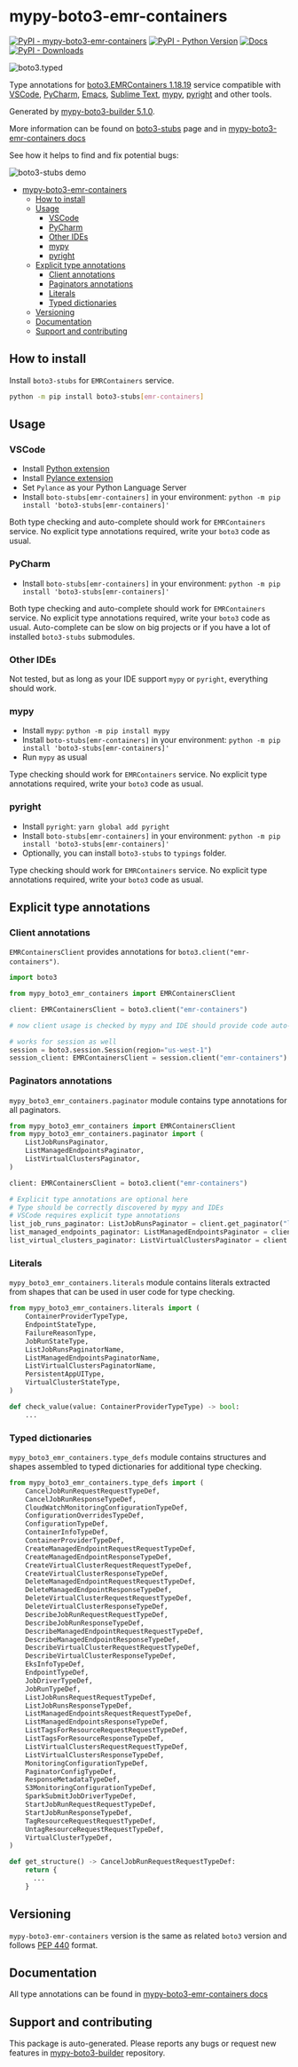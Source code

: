 <a id="mypy-boto3-emr-containers"></a>

# mypy-boto3-emr-containers

[![PyPI - mypy-boto3-emr-containers](https://img.shields.io/pypi/v/mypy-boto3-emr-containers.svg?color=blue)](https://pypi.org/project/mypy-boto3-emr-containers)
[![PyPI - Python Version](https://img.shields.io/pypi/pyversions/mypy-boto3-emr-containers.svg?color=blue)](https://pypi.org/project/mypy-boto3-emr-containers)
[![Docs](https://img.shields.io/readthedocs/mypy-boto3-builder.svg?color=blue)](https://mypy-boto3-builder.readthedocs.io/)
[![PyPI - Downloads](https://img.shields.io/pypi/dw/mypy-boto3-emr-containers?color=blue)](https://pypistats.org/packages/mypy-boto3-emr-containers)

![boto3.typed](https://github.com/vemel/mypy_boto3_builder/raw/master/logo.png)

Type annotations for
[boto3.EMRContainers 1.18.19](https://boto3.amazonaws.com/v1/documentation/api/1.18.19/reference/services/emr-containers.html#EMRContainers)
service compatible with [VSCode](https://code.visualstudio.com/),
[PyCharm](https://www.jetbrains.com/pycharm/),
[Emacs](https://www.gnu.org/software/emacs/),
[Sublime Text](https://www.sublimetext.com/),
[mypy](https://github.com/python/mypy),
[pyright](https://github.com/microsoft/pyright) and other tools.

Generated by
[mypy-boto3-builder 5.1.0](https://github.com/vemel/mypy_boto3_builder).

More information can be found on
[boto3-stubs](https://pypi.org/project/boto3-stubs/) page and in
[mypy-boto3-emr-containers docs](https://vemel.github.io/boto3_stubs_docs/mypy_boto3_emr_containers/)

See how it helps to find and fix potential bugs:

![boto3-stubs demo](https://github.com/vemel/mypy_boto3_builder/raw/master/demo.gif)

- [mypy-boto3-emr-containers](#mypy-boto3-emr-containers)
  - [How to install](#how-to-install)
  - [Usage](#usage)
    - [VSCode](#vscode)
    - [PyCharm](#pycharm)
    - [Other IDEs](#other-ides)
    - [mypy](#mypy)
    - [pyright](#pyright)
  - [Explicit type annotations](#explicit-type-annotations)
    - [Client annotations](#client-annotations)
    - [Paginators annotations](#paginators-annotations)
    - [Literals](#literals)
    - [Typed dictionaries](#typed-dictionaries)
  - [Versioning](#versioning)
  - [Documentation](#documentation)
  - [Support and contributing](#support-and-contributing)

<a id="how-to-install"></a>

## How to install

Install `boto3-stubs` for `EMRContainers` service.

```bash
python -m pip install boto3-stubs[emr-containers]
```

<a id="usage"></a>

## Usage

<a id="vscode"></a>

### VSCode

- Install
  [Python extension](https://marketplace.visualstudio.com/items?itemName=ms-python.python)
- Install
  [Pylance extension](https://marketplace.visualstudio.com/items?itemName=ms-python.vscode-pylance)
- Set `Pylance` as your Python Language Server
- Install `boto-stubs[emr-containers]` in your environment:
  `python -m pip install 'boto3-stubs[emr-containers]'`

Both type checking and auto-complete should work for `EMRContainers` service.
No explicit type annotations required, write your `boto3` code as usual.

<a id="pycharm"></a>

### PyCharm

- Install `boto-stubs[emr-containers]` in your environment:
  `python -m pip install 'boto3-stubs[emr-containers]'`

Both type checking and auto-complete should work for `EMRContainers` service.
No explicit type annotations required, write your `boto3` code as usual.
Auto-complete can be slow on big projects or if you have a lot of installed
`boto3-stubs` submodules.

<a id="other-ides"></a>

### Other IDEs

Not tested, but as long as your IDE support `mypy` or `pyright`, everything
should work.

<a id="mypy"></a>

### mypy

- Install `mypy`: `python -m pip install mypy`
- Install `boto-stubs[emr-containers]` in your environment:
  `python -m pip install 'boto3-stubs[emr-containers]'`
- Run `mypy` as usual

Type checking should work for `EMRContainers` service. No explicit type
annotations required, write your `boto3` code as usual.

<a id="pyright"></a>

### pyright

- Install `pyright`: `yarn global add pyright`
- Install `boto-stubs[emr-containers]` in your environment:
  `python -m pip install 'boto3-stubs[emr-containers]'`
- Optionally, you can install `boto3-stubs` to `typings` folder.

Type checking should work for `EMRContainers` service. No explicit type
annotations required, write your `boto3` code as usual.

<a id="explicit-type-annotations"></a>

## Explicit type annotations

<a id="client-annotations"></a>

### Client annotations

`EMRContainersClient` provides annotations for
`boto3.client("emr-containers")`.

```python
import boto3

from mypy_boto3_emr_containers import EMRContainersClient

client: EMRContainersClient = boto3.client("emr-containers")

# now client usage is checked by mypy and IDE should provide code auto-complete

# works for session as well
session = boto3.session.Session(region="us-west-1")
session_client: EMRContainersClient = session.client("emr-containers")
```

<a id="paginators-annotations"></a>

### Paginators annotations

`mypy_boto3_emr_containers.paginator` module contains type annotations for all
paginators.

```python
from mypy_boto3_emr_containers import EMRContainersClient
from mypy_boto3_emr_containers.paginator import (
    ListJobRunsPaginator,
    ListManagedEndpointsPaginator,
    ListVirtualClustersPaginator,
)

client: EMRContainersClient = boto3.client("emr-containers")

# Explicit type annotations are optional here
# Type should be correctly discovered by mypy and IDEs
# VSCode requires explicit type annotations
list_job_runs_paginator: ListJobRunsPaginator = client.get_paginator("list_job_runs")
list_managed_endpoints_paginator: ListManagedEndpointsPaginator = client.get_paginator("list_managed_endpoints")
list_virtual_clusters_paginator: ListVirtualClustersPaginator = client.get_paginator("list_virtual_clusters")
```

<a id="literals"></a>

### Literals

`mypy_boto3_emr_containers.literals` module contains literals extracted from
shapes that can be used in user code for type checking.

```python
from mypy_boto3_emr_containers.literals import (
    ContainerProviderTypeType,
    EndpointStateType,
    FailureReasonType,
    JobRunStateType,
    ListJobRunsPaginatorName,
    ListManagedEndpointsPaginatorName,
    ListVirtualClustersPaginatorName,
    PersistentAppUIType,
    VirtualClusterStateType,
)

def check_value(value: ContainerProviderTypeType) -> bool:
    ...
```

<a id="typed-dictionaries"></a>

### Typed dictionaries

`mypy_boto3_emr_containers.type_defs` module contains structures and shapes
assembled to typed dictionaries for additional type checking.

```python
from mypy_boto3_emr_containers.type_defs import (
    CancelJobRunRequestRequestTypeDef,
    CancelJobRunResponseTypeDef,
    CloudWatchMonitoringConfigurationTypeDef,
    ConfigurationOverridesTypeDef,
    ConfigurationTypeDef,
    ContainerInfoTypeDef,
    ContainerProviderTypeDef,
    CreateManagedEndpointRequestRequestTypeDef,
    CreateManagedEndpointResponseTypeDef,
    CreateVirtualClusterRequestRequestTypeDef,
    CreateVirtualClusterResponseTypeDef,
    DeleteManagedEndpointRequestRequestTypeDef,
    DeleteManagedEndpointResponseTypeDef,
    DeleteVirtualClusterRequestRequestTypeDef,
    DeleteVirtualClusterResponseTypeDef,
    DescribeJobRunRequestRequestTypeDef,
    DescribeJobRunResponseTypeDef,
    DescribeManagedEndpointRequestRequestTypeDef,
    DescribeManagedEndpointResponseTypeDef,
    DescribeVirtualClusterRequestRequestTypeDef,
    DescribeVirtualClusterResponseTypeDef,
    EksInfoTypeDef,
    EndpointTypeDef,
    JobDriverTypeDef,
    JobRunTypeDef,
    ListJobRunsRequestRequestTypeDef,
    ListJobRunsResponseTypeDef,
    ListManagedEndpointsRequestRequestTypeDef,
    ListManagedEndpointsResponseTypeDef,
    ListTagsForResourceRequestRequestTypeDef,
    ListTagsForResourceResponseTypeDef,
    ListVirtualClustersRequestRequestTypeDef,
    ListVirtualClustersResponseTypeDef,
    MonitoringConfigurationTypeDef,
    PaginatorConfigTypeDef,
    ResponseMetadataTypeDef,
    S3MonitoringConfigurationTypeDef,
    SparkSubmitJobDriverTypeDef,
    StartJobRunRequestRequestTypeDef,
    StartJobRunResponseTypeDef,
    TagResourceRequestRequestTypeDef,
    UntagResourceRequestRequestTypeDef,
    VirtualClusterTypeDef,
)

def get_structure() -> CancelJobRunRequestRequestTypeDef:
    return {
      ...
    }
```

<a id="versioning"></a>

## Versioning

`mypy-boto3-emr-containers` version is the same as related `boto3` version and
follows [PEP 440](https://www.python.org/dev/peps/pep-0440/) format.

<a id="documentation"></a>

## Documentation

All type annotations can be found in
[mypy-boto3-emr-containers docs](https://vemel.github.io/boto3_stubs_docs/mypy_boto3_emr_containers/)

<a id="support-and-contributing"></a>

## Support and contributing

This package is auto-generated. Please reports any bugs or request new features
in [mypy-boto3-builder](https://github.com/vemel/mypy_boto3_builder/issues/)
repository.
